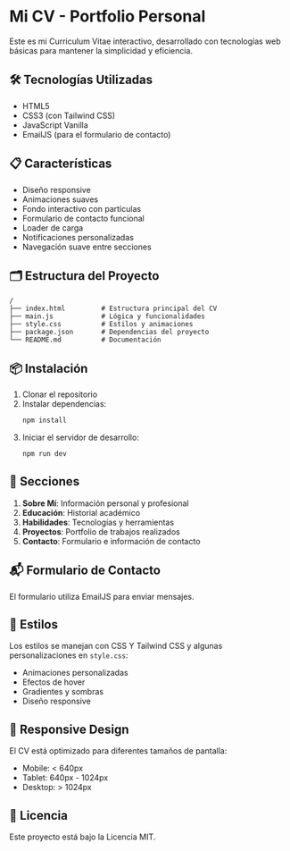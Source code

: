 # Mi CV - Portfolio Personal

Este es mi Curriculum Vitae interactivo, desarrollado con tecnologías web básicas para mantener la simplicidad y eficiencia.

## 🛠️ Tecnologías Utilizadas

- HTML5
- CSS3 (con Tailwind CSS)
- JavaScript Vanilla
- EmailJS (para el formulario de contacto)

## 📋 Características

- Diseño responsive
- Animaciones suaves
- Fondo interactivo con partículas
- Formulario de contacto funcional
- Loader de carga
- Notificaciones personalizadas
- Navegación suave entre secciones

## 🗂️ Estructura del Proyecto

```
/
├── index.html         # Estructura principal del CV
├── main.js            # Lógica y funcionalidades
├── style.css          # Estilos y animaciones
├── package.json       # Dependencias del proyecto
└── README.md          # Documentación
```

## 📦 Instalación

1. Clonar el repositorio
2. Instalar dependencias:
   ```bash
   npm install
   ```
3. Iniciar el servidor de desarrollo:
   ```bash
   npm run dev
   ```

## 📝 Secciones

1. **Sobre Mí**: Información personal y profesional
2. **Educación**: Historial académico
3. **Habilidades**: Tecnologías y herramientas
4. **Proyectos**: Portfolio de trabajos realizados
5. **Contacto**: Formulario e información de contacto


## 📬 Formulario de Contacto

El formulario utiliza EmailJS para enviar mensajes. 



## 🎨 Estilos

Los estilos se manejan con CSS Y Tailwind CSS y algunas personalizaciones en `style.css`:

- Animaciones personalizadas
- Efectos de hover
- Gradientes y sombras
- Diseño responsive

## 📱 Responsive Design

El CV está optimizado para diferentes tamaños de pantalla:
- Mobile: < 640px
- Tablet: 640px - 1024px
- Desktop: > 1024px


## 📄 Licencia

Este proyecto está bajo la Licencia MIT.